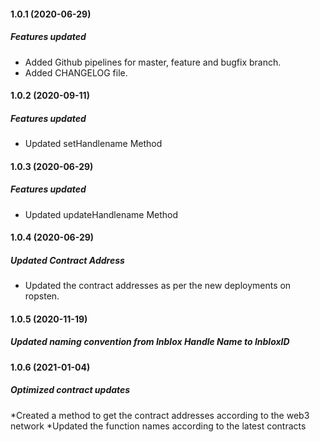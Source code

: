 #### 1.0.1 (2020-06-29)

##### Features updated

* Added Github pipelines for master, feature and bugfix branch.
* Added CHANGELOG file.


#### 1.0.2 (2020-09-11)

##### Features updated

* Updated setHandlename Method

#### 1.0.3 (2020-06-29)

##### Features updated

* Updated updateHandlename Method

#### 1.0.4 (2020-06-29)

##### Updated Contract Address

* Updated the contract addresses as per the new deployments on ropsten.
#### 1.0.5 (2020-11-19)

##### Updated naming convention from Inblox Handle Name to InbloxID

#### 1.0.6 (2021-01-04)

##### Optimized contract updates

*Created a method to get the contract addresses according to the web3 network
*Updated the function names according to the latest contracts
